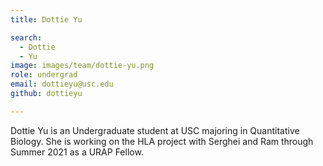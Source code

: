 ```yaml
---
title: Dottie Yu

search:
  - Dottie
  - Yu
image: images/team/dottie-yu.png
role: undergrad
email: dottieyu@usc.edu
github: dottieyu

---
```


Dottie Yu is an Undergraduate student at USC majoring in Quantitative Biology. She is working on the HLA project with Serghei and Ram through Summer 2021 as a URAP Fellow.

